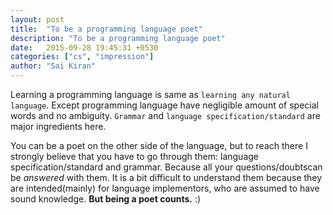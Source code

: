 ```yaml
---
layout: post
title:  "To be a programming language poet"
description: "To be a programming language poet"
date:   2015-09-28 19:45:31 +0530
categories: ["cs", "impression"]
author: "Sai Kiran"
---
```


Learning a programming language is same as `learning any natural language`. Except programming language have negligible amount of  special
words and no ambiguity. `Grammar` and `language specification/standard` are major ingredients here.

You can be a poet on the other side of the language, but to reach there
I strongly believe that you have to go through them: language specification/standard and grammar. Because all your questions/doubtscan be *answered* with them.
It is a bit difficult to understand them because they are
intended(mainly) for language implementors, who are assumed to have sound knowledge. **But being a poet counts.** :)

